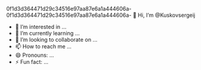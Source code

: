 0f1d3d364471d29c34516e97aa87e6a1a444606a-0f1d3d364471d29c34516e97aa87e6a1a444606a- 👋 Hi, I’m @Kuskovsergeij
- 👀 I’m interested in ...
- 🌱 I’m currently learning ...
- 💞️ I’m looking to collaborate on ...
- 📫 How to reach me ...
- 😄 Pronouns: ...
- ⚡ Fun fact: ...

<!---
Kuskovsergeij/Kuskovsergeij is a ✨ special ✨ repository because its `README.md` (this file) appears on your GitHub profile.
You can click the Preview link to take a look at your changes.
--->
